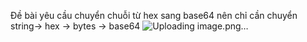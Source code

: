 Đề bài yêu cầu chuyển chuỗi từ hex sang base64 nên chỉ cần chuyển string-> hex -> bytes -> base64
![Uploading image.png…]()
